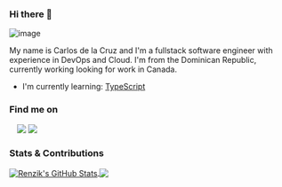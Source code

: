 ### Hi there 👋
![image](https://user-images.githubusercontent.com/28737279/128578121-bb097c28-9b32-495d-9623-03356eba1fa8.png)


My name is Carlos de la Cruz and I'm a fullstack software engineer with experience in DevOps and Cloud. I'm from the Dominican Republic, currently working looking for work in Canada.

  - I'm currently learning: [TypeScript](https://www.typescriptlang.org/play/?jsx=2&esModuleInterop=true&e=196#example/typescript-with-react)

### Find me on
<p style="margin:1em;">
  <a href="https://www.linkedin.com/in/carlos-dev/" rel="nofollow"><img src="https://img.shields.io/badge/-Linkedin-008B8B?style=flat&amp;logo=appveyor=&amp;logoColor=white" style="max-width:100%;"></a>
  <a href="https://mail.google.com/mail/u/0/?fs=1&tf=cm&source=mailto&to=carlos.cruz1500@gmail.com" rel="nofollow"><img src="https://img.shields.io/badge/-Email-008B8B?style=flat&amp;logo=appveyor=&amp;logoColor=white" style="max-width:100%;"></a>
</p>


### Stats & Contributions
<a href="https://github.com/Renzik/Renzik">
  <img align="center" src="https://github-readme-stats.vercel.app/api/?username=Renzik&hide=css,html&show_icons=true&line_height=27&count_private=true&title_color=41b783&text_color=c9cacc&icon_color=2bbc8a&bg_color=1d1f21" alt="Renzik's GitHub Stats" />
</a>


<a href="https://github.com/Renzik/Renzik">
  <img align="center" src="https://github-readme-stats.vercel.app/api/top-langs/?username=Renzik&hide=css,html&title_color=41b783&text_color=c9cacc&icon_color=41b783&bg_color=1d1f21&langs_count=3" />
</a>



